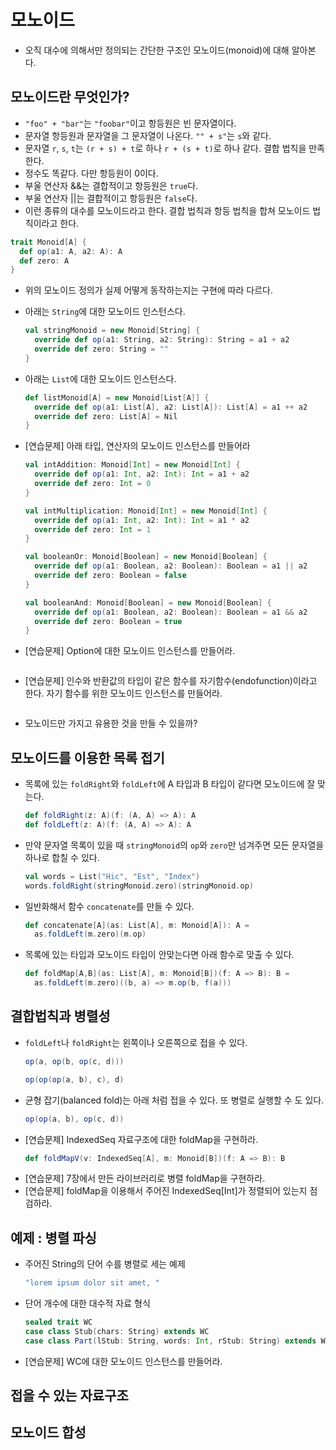 # 모노이드

- 오직 대수에 의해서만 정의되는 간단한 구조인 모노이드(monoid)에 대해 알아본다.

## 모노이드란 무엇인가?

- `"foo" + "bar"`는 `"foobar"`이고 항등원은 빈 문자열이다.
- 문자열 항등원과 문자열을 그 문자열이 나온다. `"" + s"`는 `s`와 같다.  
- 문자열 `r`, `s`, `t`는 `(r + s) + t`로 하나 `r + (s + t)`로 하나 같다. 결합 법칙을 만족한다.
- 정수도 똑같다. 다만 항등원이 0이다.
- 부울 연산자 &&는 결합적이고 항등원은 `true`다.
- 부울 연산자 ||는 결합적이고 항등원은 `false`다.
- 이런 종류의 대수를 모노이드라고 한다. 결합 법칙과 항등 법칙을 합쳐 모노이드 법칙이라고 한다.
   
```scala
trait Monoid[A] {
  def op(a1: A, a2: A): A
  def zero: A
}
```

- 위의 모노이드 정의가 실제 어떻게 동작하는지는 구현에 따라 다르다.
- 아래는 `String`에 대한 모노이드 인스턴스다.
  ```scala
  val stringMonoid = new Monoid[String] {
    override def op(a1: String, a2: String): String = a1 + a2
    override def zero: String = ""
  }
  ```
- 아래는 `List`에 대한 모노이드 인스턴스다.
  ```scala
  def listMonoid[A] = new Monoid[List[A]] {
    override def op(a1: List[A], a2: List[A]): List[A] = a1 ++ a2
    override def zero: List[A] = Nil
  }
  ```
 
- [연습문제] 아래 타입, 연산자의 모노이드 인스턴스를 만들어라
  ```scala
  val intAddition: Monoid[Int] = new Monoid[Int] {
    override def op(a1: Int, a2: Int): Int = a1 + a2
    override def zero: Int = 0
  }
  
  val intMultiplication: Monoid[Int] = new Monoid[Int] {
    override def op(a1: Int, a2: Int): Int = a1 * a2
    override def zero: Int = 1
  }
  
  val booleanOr: Monoid[Boolean] = new Monoid[Boolean] {
    override def op(a1: Boolean, a2: Boolean): Boolean = a1 || a2
    override def zero: Boolean = false
  }
  
  val booleanAnd: Monoid[Boolean] = new Monoid[Boolean] {
    override def op(a1: Boolean, a2: Boolean): Boolean = a1 && a2
    override def zero: Boolean = true
  }
  ```

- [연습문제] Option에 대한 모노이드 인스턴스를 만들어라.
  ```scala
  
  ```
  
- [연습문제] 인수와 반환값의 타입이 같은 함수를 자기함수(endofunction)이라고 한다. 자기 함수를 위한 모노이드 인스턴스를 만들어라.
  ```scala

  ```
  
 - 모노이드만 가지고 유용한 것을 만들 수 있을까?
 
 ## 모노이드를 이용한 목록 접기
 
- 목록에 있는 `foldRight`와 `foldLeft`에 A 타입과 B 타입이 같다면 모노이드에 잘 맞는다.
  ```scala
  def foldRight(z: A)(f: (A, A) => A): A
  def foldLeft(z: A)(f: (A, A) => A): A
  ``` 
- 만약 문자열 목록이 있을 때 `stringMonoid`의 `op`와 `zero`만 넘겨주면 모든 문자열을 하나로 합칠 수 있다.
  ```scala
  val words = List("Hic", "Est", "Index")
  words.foldRight(stringMonoid.zero)(stringMonoid.op)
  ```
- 일반화해서 함수 `concatenate`를 만들 수 있다.
  ```scala
  def concatenate[A](as: List[A], m: Monoid[A]): A = 
    as.foldLeft(m.zero)(m.op)
  ```
- 목록에 있는 타입과 모노이드 타입이 안맞는다면 아래 함수로 맞출 수 있다.
  ```scala
  def foldMap[A,B](as: List[A], m: Monoid[B])(f: A => B): B =
    as.foldLeft(m.zero)((b, a) => m.op(b, f(a)))
  ```

## 결합법칙과 병렬성

- `foldLeft`나 `foldRight`는 왼쪽이나 오른쪽으로 접을 수 있다. 
  ```scala
  op(a, op(b, op(c, d)))
  
  op(op(op(a, b), c), d)
  ```
- 균형 잡기(balanced fold)는 아래 처럼 접을 수 있다. 또 병렬로 실행할 수 도 있다.
  ```scala
  op(op(a, b), op(c, d))
  ```
- [연습문제] IndexedSeq 자료구조에 대한 foldMap을 구현하라.
  ```scala
  def foldMapV(v: IndexedSeq[A], m: Monoid[B])(f: A => B): B
  ```
- [연습문제] 7장에서 만든 라이브러리로 병렬 foldMap을 구현하라. 
- [연습문제] foldMap을 이용해서 주어진 IndexedSeq[Int]가 정렬되어 있는지 점검하라.

## 예제 : 병렬 파싱

- 주어진 String의 단어 수를 병렬로 세는 예제
  ```scala
  "lorem ipsum dolor sit amet, "
  ```
- 단어 개수에 대한 대수적 자료 형식
  ```scala
  sealed trait WC
  case class Stub(chars: String) extends WC
  case class Part(lStub: String, words: Int, rStub: String) extends WC
  ```
- [연습문제] WC에 대한 모노이드 인스턴스를 만들어라.

## 접을 수 있는 자료구조

## 모노이드 합성